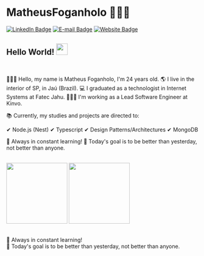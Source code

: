 # MatheusFoganholo 👨🏼‍💻

[![LinkedIn Badge](https://img.shields.io/badge/-LinkedIn-blue?style=flat-square&logo=Linkedin&logoColor=white&link=https://www.linkedin.com/in/MatheusFoganholo)](https://www.linkedin.com/in/MatheusFoganholo)
[![E-mail Badge](https://img.shields.io/badge/-E--mail-c14438?style=flat-square&logo=Gmail&logoColor=white&link=mailto:contato@matheus.app)](mailto:contato@matheus.app)
[![Website Badge](https://img.shields.io/badge/-Website-4285F4?style=flat-square&logo=Google%20Chrome&logoColor=white&link=https://www.matheus.app)](https://www.matheus.app)

## Hello World! <img src="https://raw.githubusercontent.com/MartinHeinz/MartinHeinz/master/wave.gif" width="30px" height="30px">

<br/>

👱🏼‍♂️ Hello, my name is Matheus Foganholo, I'm 24 years old.
🌎 I live in the interior of SP, in Jaú (Brazil).
💻 I graduated as a technologist in Internet Systems at Fatec Jahu.
👨🏼‍💻 I'm working as a Lead Software Engineer at Kinvo.

📚 Currently, my studies and projects are directed to:

✔ Node.js (Nest)
✔ Typescript
✔ Design Patterns/Architectures
✔ MongoDB

🚀 Always in constant learning!
🎯 Today's goal is to be better than yesterday, not better than anyone.

<br/>

<div>
	<img height="160em" src="https://github-readme-stats.vercel.app/api?username=MatheusFoganholo&show_icons=true&theme=radical&hide=issues"/>
	<img height="160em" src="https://github-readme-stats.vercel.app/api/top-langs/?username=MatheusFoganholo&layout=compact&theme=radical"/>
</div>

<br/>

🚀 Always in constant learning!<br/>
🎯 Today's goal is to be better than yesterday, not better than anyone.
